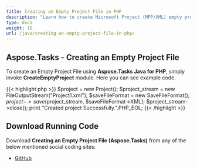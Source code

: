 ```yaml
---
title: Creating an Empty Project File in PHP
description: "Learn how to create Microsoft Project (MPP/XML) empty project using Aspose.Tasks Java for PHP."
type: docs
weight: 10
url: /java/creating-an-empty-project-file-in-php/
---
```


## **Aspose.Tasks - Creating an Empty Project File**
To create an Empty Project File using **Aspose.Tasks Java for PHP**, simply invoke **CreateEmptyProject** module. Here you can see example code.

{{< highlight php >}}
$project = new Project();
$project_stream =  new FileOutputStream("Project1.xml");
$saveFileFormat = new SaveFileFormat();
$project->save($project_stream, $saveFileFormat->XML);
$project_stream->close();
print "Created project Successfully.".PHP_EOL;
{{< /highlight >}}

## **Download Running Code**
Download **Creating an Empty Project File (Aspose.Tasks)** from any of the below mentioned social coding sites:

- [GitHub](https://github.com/aspose-tasks/Aspose.Tasks-for-Java/blob/master/Plugins/Aspose_Tasks_Java_for_PHP/src/aspose/tasks/WorkingWithProjects/CreateEmptyProject.php)
